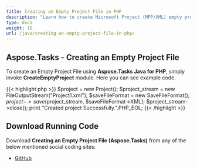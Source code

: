 ```yaml
---
title: Creating an Empty Project File in PHP
description: "Learn how to create Microsoft Project (MPP/XML) empty project using Aspose.Tasks Java for PHP."
type: docs
weight: 10
url: /java/creating-an-empty-project-file-in-php/
---
```


## **Aspose.Tasks - Creating an Empty Project File**
To create an Empty Project File using **Aspose.Tasks Java for PHP**, simply invoke **CreateEmptyProject** module. Here you can see example code.

{{< highlight php >}}
$project = new Project();
$project_stream =  new FileOutputStream("Project1.xml");
$saveFileFormat = new SaveFileFormat();
$project->save($project_stream, $saveFileFormat->XML);
$project_stream->close();
print "Created project Successfully.".PHP_EOL;
{{< /highlight >}}

## **Download Running Code**
Download **Creating an Empty Project File (Aspose.Tasks)** from any of the below mentioned social coding sites:

- [GitHub](https://github.com/aspose-tasks/Aspose.Tasks-for-Java/blob/master/Plugins/Aspose_Tasks_Java_for_PHP/src/aspose/tasks/WorkingWithProjects/CreateEmptyProject.php)
